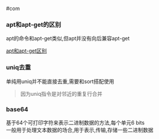 #com

### apt和apt-get的区别
apt的命令和apt-get类似,但apt并没有向后兼容apt-get

[apt和apt-get区别](https://juejin.im/post/6844903939087810567)

### uniq去重
单纯用uniq并不能直接去重,需要和sort搭配使用
> 因为uniq指令是对邻近的重复行合并

### base64
基于64个可打印字符来表示二进制数据的方法,每个单元6 bits  
一般用于处理文本数据的场合,用于表示,传输,存储一些二进制数据



